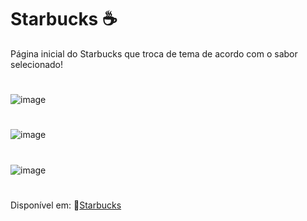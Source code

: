 # Starbucks ☕
Página inicial do Starbucks que troca de tema de acordo com o sabor selecionado!
#
![image](https://github.com/marostegaf/Starbucks/assets/103620713/09625083-970e-4740-beb9-e0c84e1b9154)
#
![image](https://github.com/marostegaf/Starbucks/assets/103620713/4c32d913-a2b8-48bd-af55-d44a32ec145a)
#
![image](https://github.com/marostegaf/Starbucks/assets/103620713/bfd730c1-7d0d-40fd-99ef-3b1bed069b1d)
#
Disponível em: 🔗[Starbucks]()
